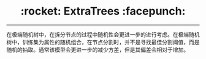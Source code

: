 <h1 align = "center">:rocket: ExtraTrees :facepunch:</h1>

---
在极端随机树中，在拆分节点的过程中随机性会更进一步的进行考虑。在极端随机树中，训练集为属性的随机组合，在节点分割时，并不是寻找最佳分割阈值，而是随机的抽取。通常该模型会更进一步的减少方差，但是其偏差会相对于增加。
